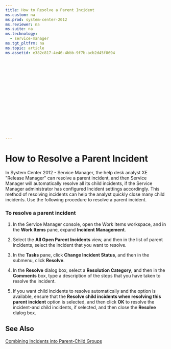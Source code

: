 ```yaml
---
title: How to Resolve a Parent Incident
ms.custom: na
ms.prod: system-center-2012
ms.reviewer: na
ms.suite: na
ms.technology: 
  - service-manager
ms.tgt_pltfrm: na
ms.topic: article
ms.assetid: e382c817-4e46-4bbb-9f7b-acb2d45f8694


















---
```

# How to Resolve a Parent Incident
In System Center 2012 - Service Manager, the help desk analyst  XE "Release Manager" can resolve a parent incident, and then Service Manager will automatically resolve all its child incidents, if the Service Manager administrator has configured Incident settings accordingly. This method of resolving incidents can help the analyst quickly close many child incidents. Use the following procedure to resolve a parent incident.  
  
### To resolve a parent incident  
  
1.  In the Service Manager console, open the Work Items workspace, and in the **Work Items** pane, expand **Incident Management**.  
  
2.  Select the **All Open Parent Incidents** view, and then in the list of parent incidents, select the incident that you want to resolve.  
  
3.  In the **Tasks** pane, click **Change Incident Status**, and then in the submenu, click **Resolve**.  
  
4.  In the **Resolve** dialog box, select a **Resolution Category**, and then in the **Comments** box, type a description of the steps that you have taken to resolve the incident.  
  
5.  If you want child incidents to resolve automatically and the option is available, ensure that the **Resolve child incidents when resolving this parent incident** option is selected, and then click **OK** to resolve the incident-and child incidents, if selected, and then close the **Resolve** dialog box.  
  
## See Also  
 [Combining Incidents into Parent\-Child Groups](../../../sm/manage/operate/Combining-Incidents-into-Parent-Child-Groups.md)
